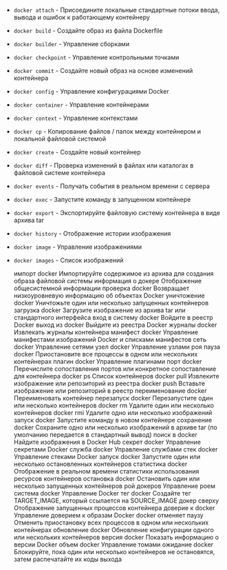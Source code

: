 - `docker attach` - Присоедините локальные стандартные потоки ввода, вывода и ошибок к работающему контейнеру
- `docker build` - Создайте образ из файла Dockerfile
- `docker builder` - Управление сборками
- `docker checkpoint` - Управление контрольными точками
- `docker commit` - Создайте новый образ на основе изменений контейнера
- `docker config` - Управление конфигурациями Docker
- `docker container` - Управление контейнерами
- `docker context` - Управление контекстами
- `docker cp` - Копирование файлов / папок между контейнером и локальной файловой системой
- `docker create` - Создайте новый контейнер
- `docker diff` - Проверка изменений в файлах или каталогах в файловой системе контейнера
- `docker events` - Получать события в реальном времени с сервера
- `docker exec` - Запустите команду в запущенном контейнере
- `docker export` - Экспортируйте файловую систему контейнера в виде архива tar
- `docker history` - Отображение истории изображения
- `docker image` - Управление изображениями
- `docker images` - Список изображений

  импорт docker Импортируйте содержимое из архива для создания образа файловой системы
  информация о докере Отображение общесистемной информации
  проверка docker Возвращает низкоуровневую информацию об объектах Docker
  уничтожение docker Уничтожьте один или несколько запущенных контейнеров
  загрузка docker Загрузите изображение из архива tar или стандартного интерфейса
  вход в систему docker Войдите в реестр Docker
  выход из docker Выйдите из реестра Docker
  журналы docker Извлекать журналы контейнера
  манифест docker Управление манифестами изображений Docker и списками манифестов
  сеть docker Управление сетями
  узел docker Управление узлами роя
  пауза docker Приостановите все процессы в одном или нескольких контейнерах
  плагин docker Управление плагинами
  порт docker Перечислите сопоставления портов или конкретное сопоставление для контейнера
  docker ps Список контейнеров
  docker pull Извлеките изображение или репозиторий из реестра
  docker push Вставьте изображение или репозиторий в реестр
  переименование docker Переименовать контейнер
  перезапуск docker Перезапустите один или несколько контейнеров
  docker rm Удалите один или несколько контейнеров
  docker rmi Удалите одно или несколько изображений
  запуск docker Запустите команду в новом контейнере
  сохранение docker Сохраните одно или несколько изображений в архиве tar (по умолчанию передается в стандартный вывод)
  поиск в docker Найдите изображения в Docker Hub
  секрет docker Управление секретами Docker
  служба docker Управление службами
  стек docker Управление стеками Docker
  запуск docker Запустите один или несколько остановленных контейнеров
  статистика docker Отображение в реальном времени статистики использования ресурсов контейнеров
  остановка docker Остановить один или несколько запущенных контейнеров
  рой докеров Управление роем
  система docker Управление Docker
  тег docker Создайте тег TARGET_IMAGE, который ссылается на SOURCE_IMAGE
  докер сверху Отображение запущенных процессов контейнера
  доверие к docker Управление доверием к образам Docker
  docker отменяет паузу Отменить приостановку всех процессов в одном или нескольких контейнерах
  обновление docker Обновление конфигурации одного или нескольких контейнеров
  версия docker Показать информацию о версии Docker
  объем docker Управление томами
  ожидание docker Блокируйте, пока один или несколько контейнеров не остановятся, затем распечатайте их коды выхода
